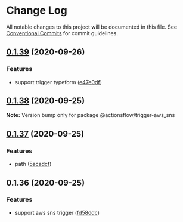 # Change Log

All notable changes to this project will be documented in this file.
See [Conventional Commits](https://conventionalcommits.org) for commit guidelines.

## [0.1.39](https://github.com/actionsflow/actionsflow/compare/@actionsflow/trigger-aws_sns@0.1.38...@actionsflow/trigger-aws_sns@0.1.39) (2020-09-26)

### Features

- support trigger typeform ([e47e0df](https://github.com/actionsflow/actionsflow/commit/e47e0df8f08927b1a09aac6f5cbc2588a408440d))

## [0.1.38](https://github.com/actionsflow/actionsflow/compare/@actionsflow/trigger-aws_sns@0.1.37...@actionsflow/trigger-aws_sns@0.1.38) (2020-09-25)

**Note:** Version bump only for package @actionsflow/trigger-aws_sns

## [0.1.37](https://github.com/actionsflow/actionsflow/compare/@actionsflow/trigger-aws_sns@0.1.36...@actionsflow/trigger-aws_sns@0.1.37) (2020-09-25)

### Features

- path ([5acadcf](https://github.com/actionsflow/actionsflow/commit/5acadcf9b40096af5e392e7a0ef83b2c92dd99d6))

## 0.1.36 (2020-09-25)

### Features

- support aws sns trigger ([fd58ddc](https://github.com/actionsflow/actionsflow/commit/fd58ddc7d0e8290b87513826d2d58f7a22821a74))
